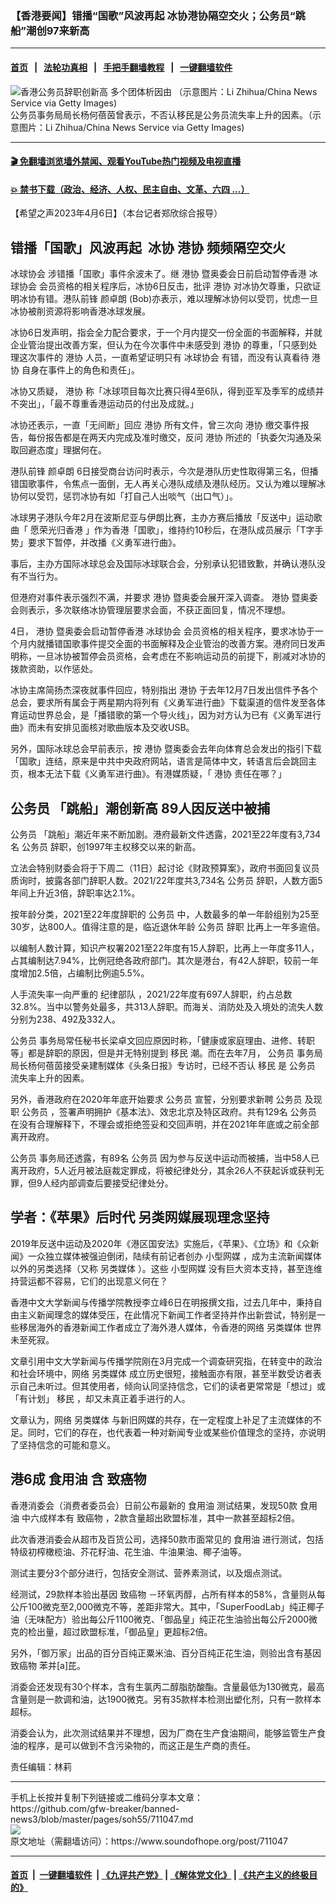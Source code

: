 ### 【香港要闻】错播“国歌”风波再起 冰协港协隔空交火；公务员“跳船”潮创97来新高
------------------------

#### [首页](https://github.com/gfw-breaker/banned-news3/blob/master/README.md) &nbsp;&nbsp;|&nbsp;&nbsp; [法轮功真相](https://github.com/begood0513/basic/blob/master/README.md)  &nbsp;&nbsp;|&nbsp;&nbsp; [手把手翻墙教程](https://github.com/gfw-breaker/guides/wiki)  &nbsp;&nbsp;|&nbsp;&nbsp; [一键翻墙软件](https://github.com/gfw-breaker/nogfw/blob/master/README.md)  



<div><img alt=" 香港公务员辞职创新高 多个团体析因由 （示意图片：Li Zhihua/China News Service via Getty Images)" src="https://img.soundofhope.org/2022-07/000-1658810937101.jpg"/>
<br/><figcaption class="caption">
 公务员事务局局长杨何蓓茵曾表示，不否认移民是公务员流失率上升的因素。（示意图片：Li Zhihua/China News Service via Getty Images)
</figcaption></div><hr/>

#### [ 🎬  免翻墙浏览墙外禁闻、观看YouTube热门视频及电视直播](https://github.com/gfw-breaker/HelloWorld)

#### [ 💥  禁书下载（政治、经济、人权、民主自由、文革、六四 ...）](https://github.com/gfw-breaker/books/blob/master/README.md)

<div><div class="Content__Wrapper sc-1bvya0-0 elmmKw article_body" data-checkusr="" itemprop="articleBody">
 <div id="post_place_1">
 </div>
 <p class="meta-top">
  <span class="meta">
   【希望之声2023年4月6日】（本台记者郑欣综合报导）
  </span>
 </p>
 <h2>
  <strong>
   错播「国歌」风波再起  冰协
   <ok href="/term/856925">
    港协
   </ok>
   频频隔空交火
  </strong>
 </h2>
 <p>
  <ok href="/term/857378">
   冰球协会
  </ok>
  涉错播「国歌」事件余波未了。继
  <ok href="/term/856925">
   港协
  </ok>
  暨奥委会日前启动暂停香港
  <ok href="/term/857378">
   冰球协会
  </ok>
  会员资格的相关程序后，冰协6日反击，批评
  <ok href="/term/856925">
   港协
  </ok>
  对冰协欠尊重，只欲证明冰协有错。港队前锋
  <ok href="/term/857384">
   颜卓朗
  </ok>
  (Bob)亦表示，难以理解冰协何以受罚，忧虑一旦冰协被削资源将影响香港冰球发展。
 </p>
 <p>
  冰协6日发声明，指会全力配合要求，于一个月内提交一份全面的书面解释，并就企业管治提出改善方案，但认为在今次事件中未感受到
  <ok href="/term/856925">
   港协
  </ok>
  的尊重，「只感到处理这次事件的
  <ok href="/term/856925">
   港协
  </ok>
  人员，一直希望证明只有
  <ok href="/term/857378">
   冰球协会
  </ok>
  有错，而没有认真看待
  <ok href="/term/856925">
   港协
  </ok>
  自身在事件上的角色和责任」。
 </p>
 <p>
  冰协又质疑，
  <ok href="/term/856925">
   港协
  </ok>
  称「冰球项目每次比赛只得4至6队，得到亚军及季军的成绩并不突出」，「最不尊重香港运动员的付出及成就。」
 </p>
 <p>
  冰协还表示，一直「无间断」回应
  <ok href="/term/856925">
   港协
  </ok>
  所有文件，曾三次向
  <ok href="/term/856925">
   港协
  </ok>
  缴交事件报告，每份报告都是在两天内完成及准时缴交，反问
  <ok href="/term/856925">
   港协
  </ok>
  所述的「执委欠沟通及采取回避态度」理据何在。
 </p>
 <p>
  港队前锋
  <ok href="/term/857384">
   颜卓朗
  </ok>
  6日接受商台访问时表示，今次是港队历史性取得第三名，但播错国歌事件，令焦点一面倒，无人再关心港队成绩及港队经历。又认为难以理解冰协何以受罚，惩罚冰协有如「打自己人出啖气（出口气）」。
 </p>
 <p>
  冰球男子港队今年2月在波斯尼亚与伊朗比赛，主办方赛后播放「反送中」运动歌曲「
  <ok href="/term/147948">
   愿荣光归香港
  </ok>
  」作为香港「国歌」，维持约10秒后，在港队成员展示「T字手势」要求下暂停，并改播《义勇军进行曲》。
 </p>
 <p>
  事后，主办方国际冰球总会及国际冰球联合会，分别承认犯错致歉，并确认港队没有不当行为。
 </p>
 <p>
  但港府对事件表示强烈不满，并要求
  <ok href="/term/856925">
   港协
  </ok>
  暨奥委会展开深入调查。
  <ok href="/term/856925">
   港协
  </ok>
  暨奥委会则表示，多次联络冰协管理层要求会面，不获正面回复，情况不理想。
 </p>
 <p>
  4日，
  <ok href="/term/856925">
   港协
  </ok>
  暨奥委会启动暂停香港
  <ok href="/term/857378">
   冰球协会
  </ok>
  会员资格的相关程序，要求冰协于一个月内就播错国歌事件提交全面的书面解释及企业管治的改善方案。港府同日发声明称，一旦冰协被暂停会员资格，会考虑在不影响运动员的前提下，削减对冰协的拨款资助，以作惩处。
 </p>
 <p>
  冰协主席简扬杰深夜就事件回应，特别指出
  <ok href="/term/856925">
   港协
  </ok>
  于去年12月7日发出信件予各个总会，要求所有属会于两星期内将列有《义勇军进行曲》下载渠道的信件发至各体育运动世界总会，是「播错歌的第一个导火线」，因为对方认为已有《义勇军进行曲》而未有安排见面核对歌曲版本及交收USB。
 </p>
 <p>
  另外，国际冰球总会早前表示，按
  <ok href="/term/856925">
   港协
  </ok>
  暨奥委会去年向体育总会发出的指引下载「国歌」连结，原来是中共中央政府网站，语言是简体中文，转语言后会跳回主页，根本无法下载《义勇军进行曲》。有港媒质疑，「
  <ok href="/term/856925">
   港协
  </ok>
  责任在哪？」
 </p>
 <h2>
  <strong>
   <ok href="/term/10672">
    公务员
   </ok>
   「跳船」潮创新高 89人因反送中被捕
  </strong>
 </h2>
 <p>
  <ok href="/term/10672">
   公务员
  </ok>
  「跳船」潮近年来不断加剧。港府最新文件透露，2021至22年度有3,734名
  <ok href="/term/10672">
   公务员
  </ok>
  辞职，创1997年主权移交以来的新高。
 </p>
 <p>
  立法会特别财委会将于下周二（11日）起讨论《财政预算案》，政府书面回复议员质询时，披露各部门辞职人数。2021/22年度共3,734名
  <ok href="/term/10672">
   公务员
  </ok>
  辞职，人数方面5年间上升近3倍，辞职率达2.1%。
 </p>
 <p>
  按年龄分类，2021至22年度辞职的
  <ok href="/term/10672">
   公务员
  </ok>
  中，人数最多的单一年龄组别为25至30岁，达800人。值得注意的是，临近退休年龄
  <ok href="/term/10672">
   公务员
  </ok>
  辞职 比再上一年多逾倍。
 </p>
 <p>
  以编制人数计算，知识产权署2021至22年度有15人辞职，比再上一年度多11人，占其编制达7.94%，比例冠绝各政府部门。其次是港台，有42人辞职，较前一年度增加2.5倍，占编制比例逾5.5%。
 </p>
 <p>
  人手流失率一向严重的
  <ok href="/term/186035">
   纪律部队
  </ok>
  ，2021/22年度有697人辞职，约占总数32.8%。当中以警务处最多，共313人辞职。而海关、消防处及入境处的流失人数分别为238、492及332人。
 </p>
 <p>
  <ok href="/term/10672">
   公务员
  </ok>
  事务局常任秘书长梁卓文回应原因时称，「健康或家庭理由、进修、转职等」都是辞职的原因，但是并无特别提到
  <ok href="/term/2460">
   移民
  </ok>
  潮。而在去年7月，
  <ok href="/term/10672">
   公务员
  </ok>
  事务局局长杨何蓓茵接受亲建制媒体《头条日报》专访时，已经不否认
  <ok href="/term/2460">
   移民
  </ok>
  是
  <ok href="/term/10672">
   公务员
  </ok>
  流失率上升的因素。
 </p>
 <p>
  另外，香港政府在2020年年底开始要求
  <ok href="/term/10672">
   公务员
  </ok>
  宣誓，分别要求新聘
  <ok href="/term/10672">
   公务员
  </ok>
  及现职
  <ok href="/term/10672">
   公务员
  </ok>
  ，签署声明拥护《基本法》、效忠北京及特区政府。共有129名
  <ok href="/term/10672">
   公务员
  </ok>
  在没有合理解释下，不理会或拒绝签妥和交回声明，并在2021年年底或之前全部离开政府。
 </p>
 <p>
  <ok href="/term/10672">
   公务员
  </ok>
  事务局还透露，有89名
  <ok href="/term/10672">
   公务员
  </ok>
  因为参与反送中运动而被捕，当中58人已离开政府，5人近月被法庭裁定罪成，将被纪律处分，其余26人不获起诉或获判无罪，但9人经内部调查后要接受纪律处分。
 </p>
 <h2>
  <strong>
   学者：《苹果》后时代 另类网媒展现理念坚持
  </strong>
 </h2>
 <p>
  2019年反送中运动及2020年《港区国安法》实施后，《苹果》、《立场》和《众新闻》一众独立媒体被强迫倒闭，陆续有前记者创办
  <ok href="/term/857387">
   小型网媒
  </ok>
  ，成为主流新闻媒体以外的另类选择（又称
  <ok href="/term/857390">
   另类媒体
  </ok>
  ）。这些
  <ok href="/term/857387">
   小型网媒
  </ok>
  没有巨大资本支持，甚至连维持营运都不容易，它们的出现意义何在？
 </p>
 <p>
  香港中文大学新闻与传播学院教授李立峰6日在明报撰文指，过去几年中，秉持自由主义新闻理念的媒体受压，在此情况下新闻工作者坚持并作出新尝试，特别是一些移居海外的香港新闻工作者成立了海外港人媒体，令香港的网络
  <ok href="/term/857390">
   另类媒体
  </ok>
  世界未至死寂。
 </p>
 <p>
  文章引用中文大学新闻与传播学院刚在3月完成一个调查研究指，在转变中的政治和社会环境中，网络
  <ok href="/term/857390">
   另类媒体
  </ok>
  成立历史很短，接触面亦有限，甚至半数受访者表示自己未听过。但其使用者，倾向认同坚持信念，它们的读者更常常是「想过」或「有计划」
  <ok href="/term/2460">
   移民
  </ok>
  ，却又未真正着手进行的人。
 </p>
 <p>
  文章认为，网络
  <ok href="/term/857390">
   另类媒体
  </ok>
  与新旧网媒的共存，在一定程度上补足了主流媒体的不足。同时，它们的存在，也代表着一种对新闻专业或某些价值理念的坚持，亦说明了坚持信念的可能和意义。
 </p>
 <h2>
  <strong>
   港6成
   <ok href="/term/16687">
    食用油
   </ok>
   含
   <ok href="/term/49956">
    致癌物
   </ok>
  </strong>
 </h2>
 <p>
  香港消委会（消费者委员会）日前公布最新的
  <ok href="/term/16687">
   食用油
  </ok>
  测试结果，发现50款
  <ok href="/term/16687">
   食用油
  </ok>
  中六成样本有
  <ok href="/term/49956">
   致癌物
  </ok>
  ，2款含量超出欧盟标准，其中一款甚至超标2倍。
 </p>
 <p>
  此次香港消委会从超市及百货公司，选择50款市面常见的
  <ok href="/term/16687">
   食用油
  </ok>
  进行测试，包括特级初榨橄榄油、芥花籽油、花生油、牛油果油、椰子油等。
 </p>
 <p>
  测试主要分3个部分进行，包括安全测试、营养素测试，以及烟点测试。
 </p>
 <p>
  经测试，29款样本验出基因
  <ok href="/term/49956">
   致癌物
  </ok>
  －环氧丙醇，占所有样本的58%，含量则从每公斤100微克至2,000微克不等，差距非常大。其中，「SuperFoodLab」纯正椰子油（无味配方）验出每公斤1100微克、「御品皇」纯正花生油验出每公斤2000微克的检出量，超过欧盟标准，「御品皇」更超标2倍。
 </p>
 <p>
  另外，「御万家」出品的百分百纯正粟米油、百分百纯正花生油，则验出含有基因
  <ok href="/term/49956">
   致癌物
  </ok>
  苯并[a]芘。
 </p>
 <p>
  消委会还发现有30个样本，含有生氯丙二醇脂肪酸酯。含量最低为130微克，最高含量则是一款调和油，达1900微克。另有35款样本检测出塑化剂，只有一款样本超标。
 </p>
 <p>
  消委会认为，此次测试结果并不理想，因为厂商在生产食油期间，能够监管生产食油的程序，是可以做到不含污染物的，而这正是生产商的责任。
 </p>
 <p class="meta-btm">
  责任编辑：林莉
 </p>
</div>
</div>
<hr/>
手机上长按并复制下列链接或二维码分享本文章：<br/>
https://github.com/gfw-breaker/banned-news3/blob/master/pages/soh55/711047.md <br/>
<a href='https://github.com/gfw-breaker/banned-news3/blob/master/pages/soh55/711047.md'><img src='https://github.com/gfw-breaker/banned-news3/blob/master/pages/soh55/711047.md.png'/></a> <br/>
原文地址（需翻墙访问）：https://www.soundofhope.org/post/711047


------------------------
#### [首页](https://github.com/gfw-breaker/banned-news3/blob/master/README.md) &nbsp;|&nbsp; [一键翻墙软件](https://github.com/gfw-breaker/nogfw/blob/master/README.md) &nbsp;| [《九评共产党》](https://github.com/gfw-breaker/9ping.md/blob/master/README.md#九评之一评共产党是什么) | [《解体党文化》](https://github.com/gfw-breaker/jtdwh.md/blob/master/README.md) | [《共产主义的终极目的》](https://github.com/gfw-breaker/gczydzjmd.md/blob/master/README.md)


<img src='http://gfw-breaker.win/banned-news3/pages/soh55/711047.md' width='0px' height='0px'/>